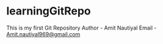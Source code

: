 # learningGitRepo
This is my first Git Repository
Author - Amit Nautiyal
Email - Amit.nautiyal969@gmail.com
